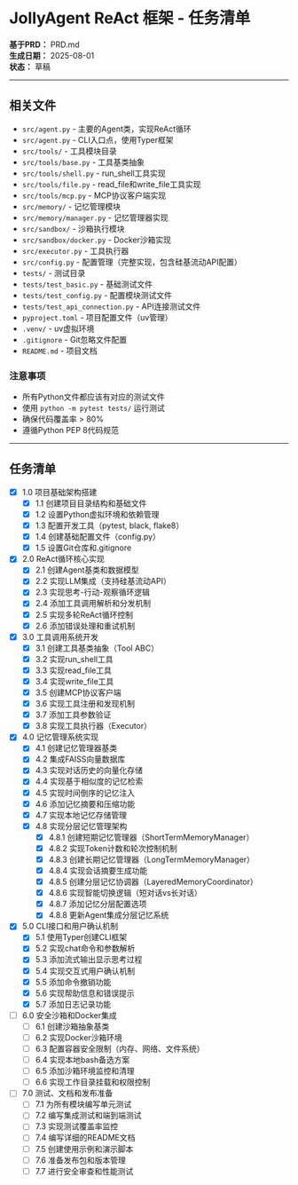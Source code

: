 # JollyAgent ReAct 框架 - 任务清单

**基于PRD：** PRD.md  
**生成日期：** 2025-08-01  
**状态：** 草稿

---

## 相关文件

- `src/agent.py` - 主要的Agent类，实现ReAct循环
- `src/agent.py` - CLI入口点，使用Typer框架
- `src/tools/` - 工具模块目录
- `src/tools/base.py` - 工具基类抽象
- `src/tools/shell.py` - run_shell工具实现
- `src/tools/file.py` - read_file和write_file工具实现
- `src/tools/mcp.py` - MCP协议客户端实现
- `src/memory/` - 记忆管理模块
- `src/memory/manager.py` - 记忆管理器实现
- `src/sandbox/` - 沙箱执行模块
- `src/sandbox/docker.py` - Docker沙箱实现
- `src/executor.py` - 工具执行器
- `src/config.py` - 配置管理（完整实现，包含硅基流动API配置）
- `tests/` - 测试目录
- `tests/test_basic.py` - 基础测试文件
- `tests/test_config.py` - 配置模块测试文件
- `tests/test_api_connection.py` - API连接测试文件
- `pyproject.toml` - 项目配置文件（uv管理）
- `.venv/` - uv虚拟环境
- `.gitignore` - Git忽略文件配置
- `README.md` - 项目文档

### 注意事项

- 所有Python文件都应该有对应的测试文件
- 使用 `python -m pytest tests/` 运行测试
- 确保代码覆盖率 > 80%
- 遵循Python PEP 8代码规范

---

## 任务清单

- [x] 1.0 项目基础架构搭建
  - [x] 1.1 创建项目目录结构和基础文件
  - [x] 1.2 设置Python虚拟环境和依赖管理
  - [x] 1.3 配置开发工具（pytest, black, flake8）
  - [x] 1.4 创建基础配置文件（config.py）
  - [x] 1.5 设置Git仓库和.gitignore

- [x] 2.0 ReAct循环核心实现
  - [x] 2.1 创建Agent基类和数据模型
  - [x] 2.2 实现LLM集成（支持硅基流动API）
  - [x] 2.3 实现思考-行动-观察循环逻辑
  - [x] 2.4 添加工具调用解析和分发机制
  - [x] 2.5 实现多轮ReAct循环控制
  - [x] 2.6 添加错误处理和重试机制

- [x] 3.0 工具调用系统开发
  - [x] 3.1 创建工具基类抽象（Tool ABC）
  - [x] 3.2 实现run_shell工具
  - [x] 3.3 实现read_file工具
  - [x] 3.4 实现write_file工具
  - [x] 3.5 创建MCP协议客户端
  - [x] 3.6 实现工具注册和发现机制
  - [x] 3.7 添加工具参数验证
  - [x] 3.8 实现工具执行器（Executor）

- [x] 4.0 记忆管理系统实现
  - [x] 4.1 创建记忆管理器基类
  - [x] 4.2 集成FAISS向量数据库
  - [x] 4.3 实现对话历史的向量化存储
  - [x] 4.4 实现基于相似度的记忆检索
  - [x] 4.5 实现时间倒序的记忆注入
  - [x] 4.6 添加记忆摘要和压缩功能
  - [x] 4.7 实现本地记忆存储管理
  - [x] 4.8 实现分层记忆管理架构
    - [x] 4.8.1 创建短期记忆管理器（ShortTermMemoryManager）
    - [x] 4.8.2 实现Token计数和轮次控制机制
    - [x] 4.8.3 创建长期记忆管理器（LongTermMemoryManager）
    - [x] 4.8.4 实现会话摘要生成功能
    - [x] 4.8.5 创建分层记忆协调器（LayeredMemoryCoordinator）
    - [x] 4.8.6 实现智能切换逻辑（短对话vs长对话）
    - [x] 4.8.7 添加记忆分层配置选项
    - [x] 4.8.8 更新Agent集成分层记忆系统

- [x] 5.0 CLI接口和用户确认机制
  - [x] 5.1 使用Typer创建CLI框架
  - [x] 5.2 实现chat命令和参数解析
  - [x] 5.3 添加流式输出显示思考过程
  - [x] 5.4 实现交互式用户确认机制
  - [x] 5.5 添加命令撤销功能
  - [x] 5.6 实现帮助信息和错误提示
  - [x] 5.7 添加日志记录功能

- [ ] 6.0 安全沙箱和Docker集成
  - [ ] 6.1 创建沙箱抽象基类
  - [ ] 6.2 实现Docker沙箱环境
  - [ ] 6.3 配置容器安全限制（内存、网络、文件系统）
  - [ ] 6.4 实现本地bash备选方案
  - [ ] 6.5 添加沙箱环境监控和清理
  - [ ] 6.6 实现工作目录挂载和权限控制

- [ ] 7.0 测试、文档和发布准备
  - [ ] 7.1 为所有模块编写单元测试
  - [ ] 7.2 编写集成测试和端到端测试
  - [ ] 7.3 实现测试覆盖率监控
  - [ ] 7.4 编写详细的README文档
  - [ ] 7.5 创建使用示例和演示脚本
  - [ ] 7.6 准备发布包和版本管理
  - [ ] 7.7 进行安全审查和性能测试 